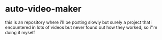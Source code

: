 # auto-video-maker
this is an repository where i'll be posting slowly but surely a project that i encountered in lots of videos but never found out how they worked, so i''m doing it myself
